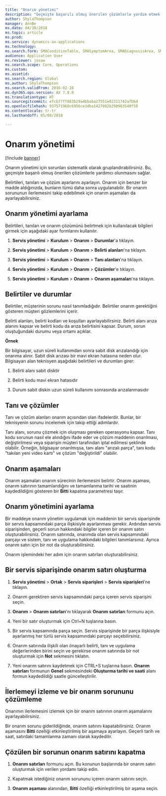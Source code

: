 ```yaml
---
title: "Onarım yönetimi"
description: "Geçmişte başarılı olmuş önerilen çözümlerle yardım etmek üzere sorunları sistematik olarak gruplayın."
author: ShylaThompson
manager: AnnBe
ms.date: 04/30/2018
ms.topic: article
ms.prod: 
ms.service: dynamics-ax-applications
ms.technology: 
ms.search.form: SMAConditionTable, SMASymptomArea, SMADiagnosisArea, SMAResolutionTable, SMARepairStage
audience: Application User
ms.reviewer: josaw
ms.search.scope: Core, Operations
ms.custom: 
ms.assetid: 
ms.search.region: Global
ms.author: ShylaThompson
ms.search.validFrom: 2016-02-28
ms.dyn365.ops.version: AX 7.0.0
ms.translationtype: HT
ms.sourcegitcommit: efcb77ff883b29a4bbaba27551e02311742afbbd
ms.openlocfilehash: 937571968c6956ce3dba1427082b298983540f59
ms.contentlocale: tr-tr
ms.lasthandoff: 05/08/2018

---
```


# <a name="repair-management"></a>Onarım yönetimi       

[!include [banner](../includes/banner.md)]


Onarım yönetimi için sorunları sistematik olarak gruplandırabilirsiniz. Bu, geçmişte başarılı olmuş önerilen çözümlerle yardımcı olunmasını sağlar.

Belirtileri, tanıları ve çözüm ayarlarını ayarlayın. Onarım için benzer bir madde aldığınızda, bunların tümü daha sonra uygulanabilir. Bir onarım sorununun ilerlemesini takip edebilmek için onarım aşamaları da ayarlayabilirsiniz.

## <a name="setting-up-repair-management"></a>Onarım yönetimi ayarlama

Belirtileri, tanıları ve onarım çözümünü belirtmek için kullanılacak bilgileri girmek için aşağıdaki ayar formlarını kullanılır.

1.  **Servis yönetimi** \> **Kurulum** \> **Onarım** \> **Durumlar**'a tıklayın.

2.  **Servis yönetimi** \> **Kurulum** \> **Onarım** \> **Belirti alanları**'na tıklayın.

3.  **Servis yönetimi** \> **Kurulum** \> **Onarım** \> **Tanı alanları**'na tıklayın.

4.  **Servis yönetimi** \> **Kurulum** \> **Onarım** \> **Çözümler**'e tıklayın.

5.  **Servis yönetimi** \> **Kurulum** \> **Onarım** \> **Onarım aşamaları**'na tıklayın.

## <a name="symptoms-and-conditions"></a>Belirtiler ve durumlar

Belirtiler, müşterinin sorunu nasıl tanımladığıdır. Belirtiler onarım gerektiğini gösteren müşteri gözlemlerini içerir.

Belirti alanları, belirti kodları ve koşulları ayarlayabilirsiniz. Belirti alanı arıza alanını kapsar ve belirti kodu da arıza belirtisini kapsar. Durum, sorun oluştuğundaki durumu veya ortamı açıklar.

**Örnek**

Bir bilgisayar, uzun süreli kullanımdan sonra sabit disk arızalandığı için onarıma alınır. Sabit disk arızası bir mavi ekran hatasına neden olur. Bilgisayarı alan teknisyen aşağıdaki belirtileri ve durumları girer:

1.  Belirti alanı sabit disktir

2.  Belirti kodu mavi ekran hatasıdır

3.  Durum sabit diskin uzun süreli kullanımı sonrasında arızalanmasıdır

## <a name="diagnosis-and-resolutions"></a>Tanı ve çözümler

Tanı ve çözüm alanları onarım açısından olan ifadelerdir. Bunlar, bir teknisyenin sorunu incelemek için takip ettiği adımlardır.

Tanı alanı, sorunu çözmek için oluşması gereken operasyonu kapsar. Tanı kodu sorunun nasıl ele alındığını ifade eder ve çözüm maddenin onarılması, değiştirilmesi veya siparişin müşteri tarafından iptal edilmesi şeklinde olabilir. Örneğin, bilgisayar onarılmışsa, tanı alanı "arızalı parça", tanı kodu "takılan yeni video kartı" ve çözüm "değiştirildi" olabilir.

## <a name="repair-stages"></a>Onarım aşamaları

Onarım aşamaları onarım sürecinin ilerlemesini belirtir. Onarım aşaması, onarım satırının tamamlandığını ve tamamlanma tarihi ve saatinin kaydedildiğini gösteren bir **Bitti** kapatma parametresi taşır.

## <a name="applying-repair-management"></a>Onarım yönetimini ayarlama

Bir maddeye onarım yönetim uygulamak için maddenin bir servis siparişinde bir servis kapsamındaki parça ilişkisiyle ayarlanması gerekir. Ardından servis siparişinden, geçerli sorun hakkındaki bilgiler içeren bir onarım satırı oluşturabilirsiniz. Onarım satırında, onarımda olan servis kapsamındaki parçayı ve sistem, tanı ve uygulama hakkındaki bilgileri tanımlarsınız. Ayrıca onarım satırı için bir not da oluşturabilirsiniz.

Onarım işlemindeki her adım için onarım satırları oluşturabilirsiniz.

## <a name="create-a-repair-line-on-a-service-order"></a>Bir servis siparişinde onarım satırı oluşturma

1.  **Servis yönetimi** \> **Ortak** \> **Servis siparişleri** \> **Servis siparişleri**'ne tıklayın.

2.  Onarım gerektiren servis kapsamındaki parça içeren servis siparişini seçin.

3.  **Onarım** \> **Onarım satırları**'nı tıklayarak **Onarım satırları** formunu açın.

4.  Yeni bir satır oluşturmak için Ctrl+N tuşlarına basın.

5.  Bir servis kapsamında parça seçin. Servis siparişinde bir parça ilişkisiyle ayarlanmış her türlü servis kapsamındaki parçayı seçebilirsiniz.

6.  Onarım satırında ilişkili olan önayarlı belirti, tanı ve uygulama değerlerinden birini seçin ve gerekirse onarım satırında bir not oluşturmak için **Not** sekmesini tıklatın.

7.  Yeni onarım satırını kaydetmek için CTRL+S tuşlarına basın. **Onarım satırları** formunun **Genel** sekmesindeki **Oluşturma tarihi ve saati** alanı formun kaydedildiği saatle güncelleştirilir.

## <a name="tracking-progress-and-resolving-a-repair-issue"></a>İlerlemeyi izleme ve bir onarım sorununu çözümleme

Onarımın ilerlemesini izlemek için bir onarım satırının onarım aşamalarını ayarlayabilirsiniz.

Bir onarım sorunu giderildiğinde, onarım satırını kapatabilirsiniz. Onarım aşamasını **Bitti** özelliği etkinleştirilmiş bir aşamaya ayarlayın. Geçerli tarih ve saat, satırdaki tamamlanma zamanı olarak kaydedilir.

## <a name="close-a-repair-line-for-a-resolved-issue"></a>Çözülen bir sorunun onarım satırını kapatma

1.  **Onarım satırları** formunu açın. Bu konunun başlarında bir onarım satırı oluşturmak için verilen yordamı takip edin.

2.  Kapatmak istediğiniz onarım sorununu içeren onarım satırını seçin.

3.  **Onarım aşaması** alanından, **Bitti** özelliği etkinleştirilmiş bir aşama seçin.

  



